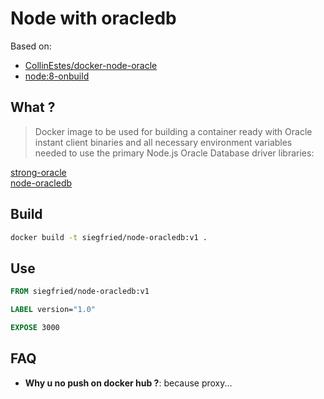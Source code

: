 # Node with oracledb

Based on:

- [CollinEstes/docker-node-oracle](https://github.com/CollinEstes/docker-node-oracle)
- [node:8-onbuild](https://github.com/nodejs/docker-node/blob/2924f142789842282890f7b1736578b49b3be78f/8.5/onbuild/Dockerfile)

## What ?

> Docker image to be used for building a container ready with Oracle instant client binaries and all necessary environment variables needed to use the primary Node.js Oracle Database driver libraries:

[strong-oracle](https://github.com/strongloop/strong-oracle)  
[node-oracledb](https://github.com/oracle/node-oracledb)

## Build

```bash
docker build -t siegfried/node-oracledb:v1 .
```

## Use

```dockerfile
FROM siegfried/node-oracledb:v1

LABEL version="1.0"

EXPOSE 3000
```

## FAQ

- **Why u no push on docker hub ?**: because proxy...
